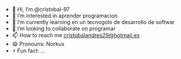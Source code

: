 - 👋 Hi, I’m @cristobal-97
- 👀 I’m interested in aprender programacion
- 🌱 I’m currently learning en un tecnogolo de desarrollo de softwar
- 💞️ I’m looking to collaborate on programar
- 📫 How to reach me cristobalandres29@hotmail.es
- 😄 Pronouns: Norkus
- ⚡ Fun fact: ...

<!---
cristobal-97/cristobal-97 is a ✨ special ✨ repository because its `README.md` (this file) appears on your GitHub profile.
You can click the Preview link to take a look at your changes.
--->
